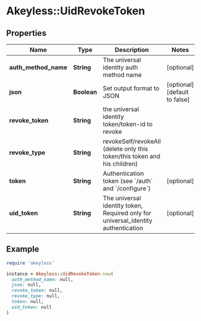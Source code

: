 # Akeyless::UidRevokeToken

## Properties

| Name | Type | Description | Notes |
| ---- | ---- | ----------- | ----- |
| **auth_method_name** | **String** | The universal identity auth method name | [optional] |
| **json** | **Boolean** | Set output format to JSON | [optional][default to false] |
| **revoke_token** | **String** | the universal identity token/token-id to revoke |  |
| **revoke_type** | **String** | revokeSelf/revokeAll (delete only this token/this token and his children) |  |
| **token** | **String** | Authentication token (see &#x60;/auth&#x60; and &#x60;/configure&#x60;) | [optional] |
| **uid_token** | **String** | The universal identity token, Required only for universal_identity authentication | [optional] |

## Example

```ruby
require 'akeyless'

instance = Akeyless::UidRevokeToken.new(
  auth_method_name: null,
  json: null,
  revoke_token: null,
  revoke_type: null,
  token: null,
  uid_token: null
)
```

